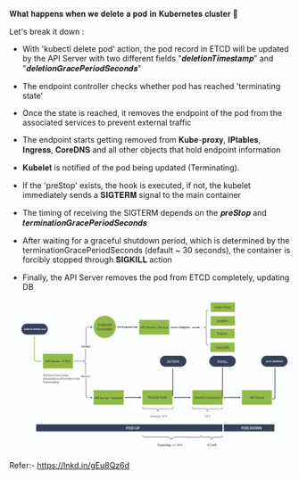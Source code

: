 𝐖𝐡𝐚𝐭 𝐡𝐚𝐩𝐩𝐞𝐧𝐬 𝐰𝐡𝐞𝐧 𝐰𝐞 𝐝𝐞𝐥𝐞𝐭𝐞 𝐚 𝐩𝐨𝐝 𝐢𝐧 𝐊𝐮𝐛𝐞𝐫𝐧𝐞𝐭𝐞𝐬 𝐜𝐥𝐮𝐬𝐭𝐞𝐫 🤔 

Let's break it down :

- With 'kubectl delete pod' action, the pod record in ETCD will be updated by the API Server with two different fields "𝒅𝒆𝒍𝒆𝒕𝒊𝒐𝒏𝑻𝒊𝒎𝒆𝒔𝒕𝒂𝒎𝒑" and "𝒅𝒆𝒍𝒆𝒕𝒊𝒐𝒏𝑮𝒓𝒂𝒄𝒆𝑷𝒆𝒓𝒊𝒐𝒅𝑺𝒆𝒄𝒐𝒏𝒅𝒔"

- The endpoint controller checks whether pod has reached 'terminating state' 

- Once the state is reached, it removes the endpoint of the pod from the associated services to prevent external traffic

- The endpoint starts getting removed from 𝐊𝐮𝐛𝐞-𝐩𝐫𝐨𝐱𝐲, 𝐈𝐏𝐭𝐚𝐛𝐥𝐞𝐬, 𝐈𝐧𝐠𝐫𝐞𝐬𝐬, 𝐂𝐨𝐫𝐞𝐃𝐍𝐒 and all other objects that hold endpoint information

- 𝐊𝐮𝐛𝐞𝐥𝐞𝐭 is notified of the pod being updated (Terminating). 

- If the 'preStop' exists, the hook is executed, if not, the kubelet immediately sends a 𝐒𝐈𝐆𝐓𝐄𝐑𝐌 signal to the main container

- The timing of receiving the SIGTERM depends on the 𝒑𝒓𝒆𝑺𝒕𝒐𝒑 and 𝒕𝒆𝒓𝒎𝒊𝒏𝒂𝒕𝒊𝒐𝒏𝑮𝒓𝒂𝒄𝒆𝑷𝒆𝒓𝒊𝒐𝒅𝑺𝒆𝒄𝒐𝒏𝒅𝒔

- After waiting for a graceful shutdown period, which is determined by the terminationGracePeriodSeconds (default ~ 30 seconds), the container is forcibly stopped through 𝐒𝐈𝐆𝐊𝐈𝐋𝐋 action

- Finally, the API Server removes the pod from ETCD completely, updating DB

![alt text](What_Happens_When_Deleting_a_Pod.jpeg "What Happens When Deleting a Pod")

Refer:- https://lnkd.in/gEu8Qz6d

